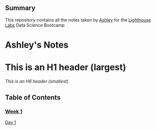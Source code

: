 ## Summary

This repository contains all the notes taken by [Ashley](https://github.com/Ashbowes) for the [Lighthouse Labs](https://github.com/Ashbowes) Data Science Bootcamp

# Ashley's Notes
# This is an H1 header (largest)
###### This is an H6 header (smallest)

## Table of Contents
### [Week 1](/Week_1)
  [Day 1](/Week_1/Day_1)

